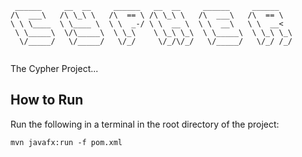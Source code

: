 ```
 ______     __  __     ______   __  __     ______     ______    
/\  ___\   /\ \_\ \   /\  == \ /\ \_\ \   /\  ___\   /\  == \   
\ \ \____  \ \____ \  \ \  _-/ \ \  __ \  \ \  __\   \ \  __<   
 \ \_____\  \/\_____\  \ \_\    \ \_\ \_\  \ \_____\  \ \_\ \_\ 
  \/_____/   \/_____/   \/_/     \/_/\/_/   \/_____/   \/_/ /_/ 
                                                                                                   
```
The Cypher Project... 

## How to Run
Run the following in a terminal in the root directory of the project:
```shell script
mvn javafx:run -f pom.xml
```